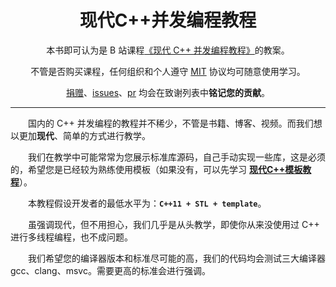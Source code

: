 <div align="center">

</a>

# 现代C++并发编程教程

本书即可认为是 B 站课程[《现代 C++ 并发编程教程》]()的教案。

不管是否购买课程，任何组织和个人遵守 [MIT](https://zh.wikipedia.org/zh-cn/MIT%E8%A8%B1%E5%8F%AF%E8%AD%89) 协议均可随意使用学习。

[捐赠](/image/捐赠)、[issues](https://github.com/Mq-b/ModernCpp-ConcurrentProgramming-Tutorial/issues)、[pr](https://github.com/Mq-b/ModernCpp-ConcurrentProgramming-Tutorial/pulls) 均会在致谢列表中**铭记您的贡献**。

</div>

---

&emsp;&emsp;国内的 C++ 并发编程的教程并不稀少，不管是书籍、博客、视频。而我们想以更加**现代**、简单的方式进行教学。

&emsp;&emsp;我们在教学中可能常常为您展示标准库源码，自己手动实现一些库，这是必须的，希望您是已经较为熟练使用模板（如果没有，可以先学习 [**现代C++模板教程**](https://github.com/Mq-b/Modern-Cpp-templates-tutorial)）。

&emsp;&emsp;本教程假设开发者的最低水平为：**`C++11 + STL + template`**。

&emsp;&emsp;虽强调现代，但不用担心，我们几乎是从头教学，即使你从来没使用过 C++ 进行多线程编程，也不成问题。

&emsp;&emsp;我们希望您的编译器版本和标准尽可能的高，我们的代码均会测试三大编译器 gcc、clang、msvc。需要更高的标准会进行强调。

